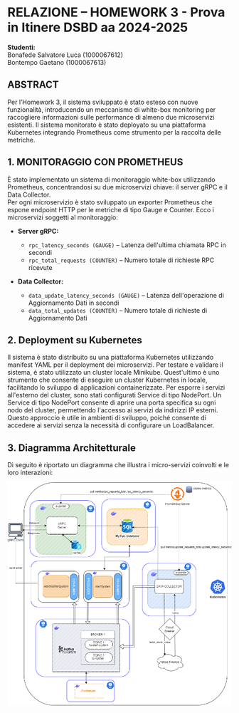 # RELAZIONE – HOMEWORK 3 - Prova in Itinere DSBD aa 2024-2025

**Studenti:**  
Bonafede Salvatore Luca (1000067612)  
Bontempo Gaetano (1000067613)

## ABSTRACT
Per l’Homework 3, il sistema sviluppato è stato esteso con nuove funzionalità, introducendo un meccanismo di white-box monitoring per raccogliere informazioni sulle performance di almeno due microservizi esistenti. Il sistema monitorato è stato deployato su una piattaforma Kubernetes integrando Prometheus come strumento per la raccolta delle metriche. 

## 1. MONITORAGGIO CON PROMETHEUS
È stato implementato un sistema di monitoraggio white-box utilizzando Prometheus, concentrandosi su due microservizi chiave: il server gRPC e il Data Collector.  
Per ogni microservizio è stato sviluppato un exporter Prometheus che espone endpoint HTTP per le metriche di tipo Gauge e Counter.
Ecco i microservizi soggetti al monitoraggio:

- **Server gRPC:**
  - `rpc_latency_seconds (GAUGE)` – Latenza dell'ultima chiamata RPC in secondi
  - `rpc_total_requests (COUNTER)` – Numero totale di richieste RPC ricevute

- **Data Collector:**
  - `data_update_latency_seconds (GAUGE)` – Latenza dell'operazione di Aggiornamento Dati in secondi
  - `data_total_updates (COUNTER)` – Numero totale di richieste di Aggiornamento Dati

## 2. Deployment su Kubernetes
Il sistema è stato distribuito su una piattaforma Kubernetes utilizzando manifest YAML per il deployment dei microservizi. 
Per testare e validare il sistema, è stato utilizzato un cluster locale Minikube. Quest'ultimo è uno strumento che consente di eseguire un cluster Kubernetes in locale, facilitando lo sviluppo di applicazioni containerizzate. Per esporre i servizi all'esterno del cluster, sono stati configurati Service di tipo NodePort. Un Service di tipo NodePort consente di aprire una porta specifica su ogni nodo del cluster, permettendo l'accesso ai servizi da indirizzi IP esterni. Questo approccio è utile in ambienti di sviluppo, poiché consente di accedere ai servizi senza la necessità di configurare un LoadBalancer.

## 3. Diagramma Architetturale
Di seguito è riportato un diagramma che illustra i micro-servizi coinvolti e le loro interazioni:

![Diagramma Architetturale](diagramma_sistema.png)